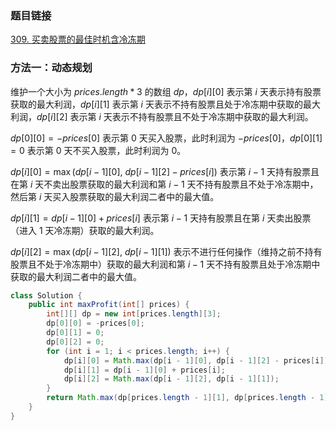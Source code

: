 ### 题目链接
[309. 买卖股票的最佳时机含冷冻期](https://leetcode.cn/problems/best-time-to-buy-and-sell-stock-with-cooldown)

### 方法一：动态规划
维护一个大小为 $prices.length * 3$ 的数组 $dp$，$dp[i][0]$ 表示第 $i$ 天表示持有股票获取的最大利润，$dp[i][1]$ 表示第 $i$ 天表示不持有股票且处于冷冻期中获取的最大利润，$dp[i][2]$ 表示第 $i$ 天表示不持有股票且不处于冷冻期中获取的最大利润。

$dp[0][0] = -prices[0]$ 表示第 $0$ 天买入股票，此时利润为 $-prices[0]$，$dp[0][1] = 0$ 表示第 $0$ 天不买入股票，此时利润为 $0$。

$dp[i][0] = \max(dp[i - 1][0], \ dp[i - 1][2] - prices[i])$ 表示第 $i - 1$ 天持有股票且在第 $i$ 天不卖出股票获取的最大利润和第 $i - 1$ 天不持有股票且不处于冷冻期中，然后第 $i$ 天买入股票获取的最大利润二者中的最大值。

$dp[i][1] = dp[i - 1][0] + prices[i]$ 表示第 $i - 1$ 天持有股票且在第 $i$ 天卖出股票（进入 $1$ 天冷冻期）获取的最大利润。

$dp[i][2] = \max(dp[i - 1][2], \ dp[i - 1][1])$ 表示不进行任何操作（维持之前不持有股票且不处于冷冻期中）获取的最大利润和第 $i - 1$ 天不持有股票且处于冷冻期中获取的最大利润二者中的最大值。

```Java
class Solution {
    public int maxProfit(int[] prices) {
        int[][] dp = new int[prices.length][3];
        dp[0][0] = -prices[0];
        dp[0][1] = 0;
        dp[0][2] = 0;
        for (int i = 1; i < prices.length; i++) {
            dp[i][0] = Math.max(dp[i - 1][0], dp[i - 1][2] - prices[i]);
            dp[i][1] = dp[i - 1][0] + prices[i];
            dp[i][2] = Math.max(dp[i - 1][2], dp[i - 1][1]);
        }
        return Math.max(dp[prices.length - 1][1], dp[prices.length - 1][2]);
    }
}
```